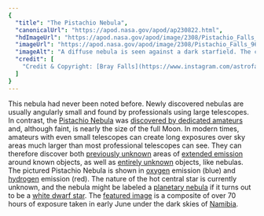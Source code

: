 ```yaml
---
{
  "title": "The Pistachio Nebula",
  "canonicalUrl": "https://apod.nasa.gov/apod/ap230822.html",
  "hdImageUrl": "https://apod.nasa.gov/apod/image/2308/Pistachio_Falls_2952.jpg",
  "imageUrl": "https://apod.nasa.gov/apod/image/2308/Pistachio_Falls_960.jpg",
  "imageAlt": "A diffuse nebula is seen against a dark starfield. The center of the nebula is blue and it is surrounded by a red glow. Please see the explanation for more detailed information.",
  "credit": [
    "Credit & Copyright: [Bray Falls](https://www.instagram.com/astrofalls/) & [Chester Hall-Fernandez](https://www.instagram.com/astro_che/)"
  ]
}
---
```


This nebula had never been noted before. Newly discovered nebulas are usually angularly small and found by professionals using large telescopes. In contrast, the [Pistachio Nebula](https://www.astrobin.com/idmd45/B/) was [discovered by dedicated amateurs](https://youtu.be/qhH_jQciyhE) and, although faint, is nearly the size of the full Moon. In modern times, amateurs with even small telescopes can create long exposures over sky areas much larger than most professional telescopes can see. They can therefore discover both [previously unknown](https://cdn.petcarerx.com/blog/wp-content-uploads-2015-07-surprise-dog.jpg) areas of [extended emission](https://apod.nasa.gov/apod/ap230117.html) around known objects, as well as [entirely unknown](https://apod.nasa.gov/apod/ap160725.html) objects, like nebulas. The pictured Pistachio Nebula is shown in [oxygen](https://climate.nasa.gov/news/2491/10-interesting-things-about-air/) emission (blue) and [hydrogen](https://periodic.lanl.gov/1.shtml) emission (red). The nature of the hot central star is currently unknown, and the nebula might be labeled a [planetary nebula](https://en.wikipedia.org/wiki/Planetary_nebula) if it turns out to be a [white dwarf star](https://www.nasa.gov/multimedia/imagegallery/image_feature_734.html). The [featured image](https://www.astrobin.com/idmd45/) is a composite of over 70 hours of exposure taken in early June under the dark skies of [Namibia](https://en.wikipedia.org/wiki/Namibia).
